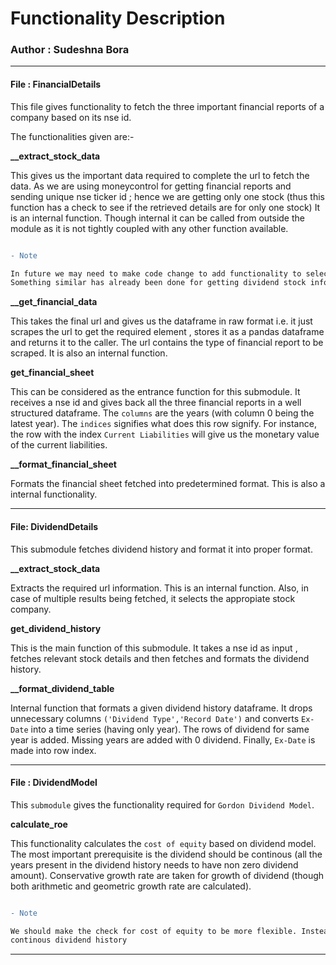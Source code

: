 # Functionality Description

### Author : Sudeshna Bora

---

#### File : FinancialDetails

This file gives functionality to fetch the three important financial reports of a company based on its nse id. 

The functionalities given are:-

<b>__extract_stock_data</b> 

This gives us the important data required to complete the url to fetch the data. 
As we are using moneycontrol for getting financial reports and sending unique nse ticker id ; hence we are getting only one stock (thus this function 
has a check to see if the retrieved details are for only one stock) 
It is an internal function. 
Though internal it can be called from outside the module as it is not tightly coupled with any other function available.

```diff

- Note 

In future we may need to make code change to add functionality to select the correct stock from a group of stock returned on query. 
Something similar has already been done for getting dividend stock information in DividendDetails submodule.


```

<b>__get_financial_data</b>

This takes the final url and gives us the dataframe in raw format i.e. it just scrapes the url to get the required element , stores it as a 
pandas dataframe and returns it to the caller.
The url contains the type of financial report to be scraped.
It is also an internal function.

<b>get_financial_sheet</b>

This can be considered as the entrance function for this submodule. 
It receives a nse id and gives back all the three financial reports in a well structured dataframe. 
The ```columns``` are the years (with column 0 being the latest year).
The ```indices``` signifies what does this row signify. For instance, the row with the index ```Current Liabilities``` will give us the monetary value of 
the current liabilities.

<b>__format_financial_sheet</b>

Formats the financial sheet fetched into predetermined format.
This is also a internal functionality.

---

#### File: DividendDetails

This submodule fetches dividend history and format it into proper format.

<b>__extract_stock_data</b>

Extracts the required url information. This is an internal function.
Also, in case of multiple results being fetched, it selects the appropiate stock company.

<b>get_dividend_history</b>

This is the main function of this submodule. 
It takes a nse id as input , fetches relevant stock details and then fetches and formats the dividend history. 

<b>__format_dividend_table</b>

Internal function that formats a given dividend history dataframe.
It drops unnecessary columns ```('Dividend Type','Record Date')``` and converts ```Ex-Date``` into a time series (having only year).
The rows of dividend for same year is added. Missing years are added with 0 dividend.
Finally, ```Ex-Date``` is made into row index. 

---

#### File : DividendModel

This ```submodule``` gives the functionality required for ```Gordon Dividend Model```.

<b>calculate_roe</b>

This functionality calculates the ```cost of equity``` based on dividend model.
The most important prerequisite is the dividend should be continous (all the years present in the dividend history needs to have non zero dividend amount).
Conservative growth rate are taken for growth of dividend (though both arithmetic and geometric growth rate are calculated).

```diff

- Note

We should make the check for cost of equity to be more flexible. Instead of every year having a dividend amount, we should check if the last 5 years have 
continous dividend history

```

---

